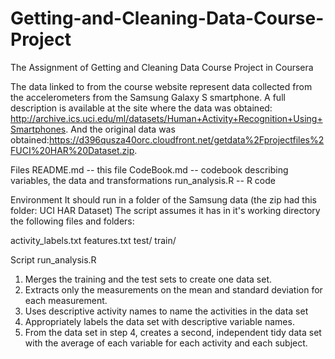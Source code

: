 # Getting-and-Cleaning-Data-Course-Project
The Assignment of Getting and Cleaning Data Course Project in Coursera

The data linked to from the course website represent data collected from the accelerometers from the Samsung Galaxy S smartphone. A full description is available at the site where the data was obtained: http://archive.ics.uci.edu/ml/datasets/Human+Activity+Recognition+Using+Smartphones. And the original data was obtained:https://d396qusza40orc.cloudfront.net/getdata%2Fprojectfiles%2FUCI%20HAR%20Dataset.zip.

Files
README.md -- this file
CodeBook.md -- codebook describing variables, the data and transformations
run_analysis.R -- R code

Environment
It should run in a folder of the Samsung data (the zip had this folder: UCI HAR Dataset) The script assumes it has in it's working directory the following files and folders:

activity_labels.txt
features.txt
test/
train/

Script run_analysis.R
1. Merges the training and the test sets to create one data set.
2. Extracts only the measurements on the mean and standard deviation for each measurement. 
3. Uses descriptive activity names to name the activities in the data set
4. Appropriately labels the data set with descriptive variable names. 
5. From the data set in step 4, creates a second, independent tidy data set with the average of each variable for each activity and each subject.

